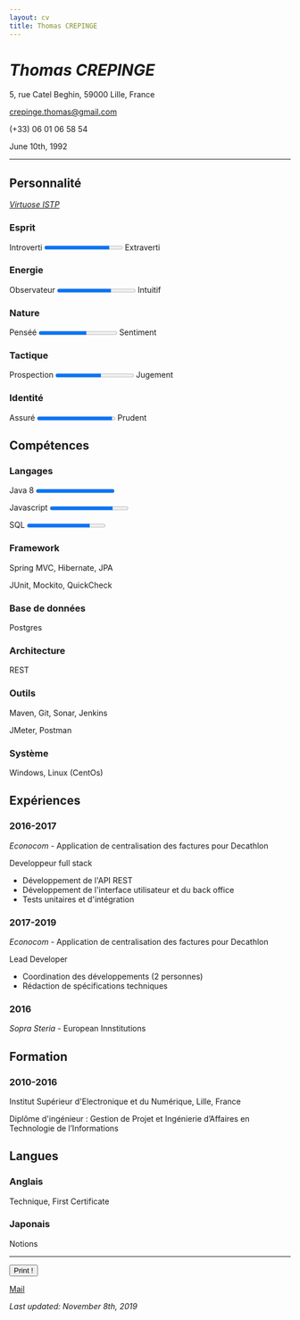 ```yaml
---
layout: cv
title: Thomas CREPINGE
---
```

# *Thomas CREPINGE*

5, rue Catel Beghin, 59000 Lille, France

crepinge.thomas@gmail.com

(+33) 06 01 06 58 54

June 10th, 1992

---

## Personnalité

[_Virtuose ISTP_](https://www.16personalities.com/istps-at-work)

### Esprit
Introverti <progress max="100" value="83"></progress> Extraverti

### Energie
Observateur <progress max="100" value="69"></progress> Intuitif

### Nature
Penséé <progress max="100" value="61"></progress> Sentiment

### Tactique
Prospection <progress max="100" value="58"></progress> Jugement

### Identité
Assuré <progress max="100" value="96"></progress> Prudent

## Compétences

### Langages
Java 8 <progress max="100" value="100"></progress>

Javascript <progress max="100" value="80"></progress>

SQL <progress max="100" value="80"></progress>

### Framework
Spring MVC, Hibernate, JPA

JUnit, Mockito, QuickCheck

### Base de données
Postgres

### Architecture
REST

### Outils
Maven, Git, Sonar, Jenkins

JMeter, Postman

### Système
Windows, Linux (CentOs)

## Expériences

### 2016-2017
_Econocom_ - Application de centralisation des factures pour Decathlon

Developpeur full stack

* Développement de l'API REST
* Développement de l'interface utilisateur et du back office
* Tests unitaires et d'intégration


### 2017-2019
_Econocom_ - Application de centralisation des factures pour Decathlon

Lead Developer



* Coordination des développements (2 personnes)
* Rédaction de spécifications techniques

### 2016
_Sopra Steria_ - European Innstitutions

## Formation

### 2010-2016
Institut Supérieur d'Electronique et du Numérique, Lille, France

Diplôme d'ingénieur : Gestion de Projet et Ingénierie d’Affaires en Technologie de l’Informations

## Langues

### Anglais

Technique, First Certificate

### Japonais

Notions

---

<button id="bt-print" onclick="window.print();">Print !</button>

[Mail](mailto:crepinge.thomas@gmail.com)

*Last updated: November 8th, 2019*



